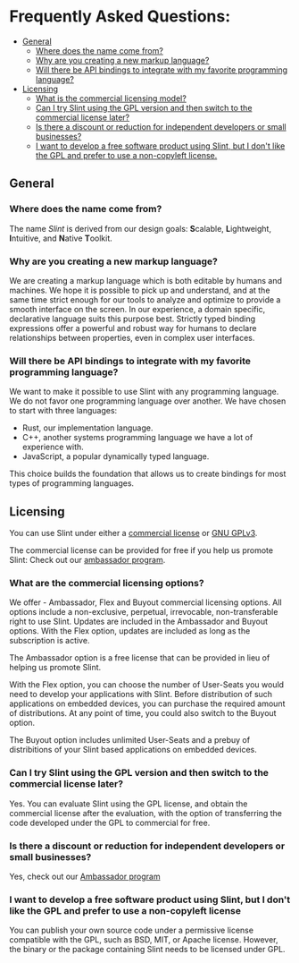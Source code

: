 # Frequently Asked Questions:  <!-- omit in toc -->

- [General](#general)
  - [Where does the name come from?](#where-does-the-name-come-from)
  - [Why are you creating a new markup language?](#why-are-you-creating-a-new-markup-language)
  - [Will there be API bindings to integrate with my favorite programming language?](#will-there-be-api-bindings-to-integrate-with-my-favorite-programming-language)
- [Licensing](#licensing)
  - [What is the commercial licensing model?](#what-is-the-commercial-licensing-model)
  - [Can I try Slint using the GPL version and then switch to the commercial license later?](#can-i-try-slint-using-the-gpl-version-and-then-switch-to-the-commercial-license-later)
  - [Is there a discount or reduction for independent developers or small businesses?](#is-there-a-discount-or-reduction-for-independent-developers-or-small-businesses)
  - [I want to develop a free software product using Slint, but I don't like the GPL and prefer to use a non-copyleft license.](#i-want-to-develop-a-free-software-product-using-slint-but-i-dont-like-the-gpl-and-prefer-to-use-a-non-copyleft-license)

## General

### Where does the name come from?

The name *Slint* is derived from our design goals: **S**calable, **L**ightweight,
**I**ntuitive, and **N**ative **T**oolkit.

### Why are you creating a new markup language?

We are creating a markup language which is both editable by humans and machines.
We hope it is possible to pick up and understand, and at the same time strict
enough for our tools to analyze and optimize to provide a smooth interface on
the screen. In our experience, a domain specific, declarative language suits
this purpose best. Strictly typed binding expressions offer a powerful and
robust way for humans to declare relationships between properties, even in
complex user interfaces.

### Will there be API bindings to integrate with my favorite programming language?

We want to make it possible to use Slint with any programming language. We do
not favor one programming language over another. We have chosen to start with
three languages:

- Rust, our implementation language.
- C++, another systems programming language we have a lot of experience with.
- JavaScript, a popular dynamically typed language.

This choice builds the foundation that allows us to create bindings for most
types of programming languages.

## Licensing

You can use Slint under either a [commercial license](./LICENSES/LicenseRef-Slint-commercial.md)
or [GNU GPLv3](./LICENSES/GPL-3.0-only.txt).

The commercial license can be provided for free if you help us promote Slint: Check out our
[ambassador program](https://slint-ui.com/ambassador-program.html).

### What are the commercial licensing options?

We offer - Ambassador, Flex and Buyout commercial licensing options. All options
include a non-exclusive, perpetual, irrevocable, non-transferable right to use
Slint. Updates are included in the Ambassador and Buyout options. With the Flex
option, updates are included as long as the subscription is active.

The Ambassador option is a free license that can be provided in lieu of helping
us promote Slint.

With the Flex option, you can choose the number of User-Seats you would need to
develop your applications with Slint. Before distribution of such applications
on embedded devices, you can purchase the required amount of distributions. At
any point of time, you could also switch to the Buyout option.

The Buyout option includes unlimited User-Seats and a prebuy of distribitions of
your Slint based applications on embedded devices.

### Can I try Slint using the GPL version and then switch to the commercial license later?

Yes. You can evaluate Slint using the GPL license, and obtain the commercial
license after the evaluation, with the option of transferring the code
developed under the GPL to commercial for free.

### Is there a discount or reduction for independent developers or small businesses?

Yes, check out our [Ambassador program](https://slint-ui.com/ambassador-program.html)

### I want to develop a free software product using Slint, but I don't like the GPL and prefer to use a non-copyleft license

You can publish your own source code under a permissive license compatible with
the GPL, such as BSD, MIT, or Apache license. However, the binary or the package
containing Slint needs to be licensed under GPL.
